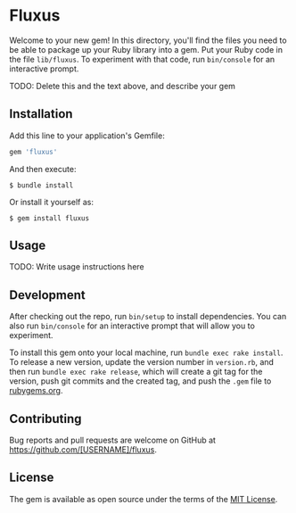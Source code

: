 # Fluxus

Welcome to your new gem! In this directory, you'll find the files you need to be able to package up your Ruby library into a gem. Put your Ruby code in the file `lib/fluxus`. To experiment with that code, run `bin/console` for an interactive prompt.

TODO: Delete this and the text above, and describe your gem

## Installation

Add this line to your application's Gemfile:

```ruby
gem 'fluxus'
```

And then execute:

    $ bundle install

Or install it yourself as:

    $ gem install fluxus

## Usage

TODO: Write usage instructions here

## Development

After checking out the repo, run `bin/setup` to install dependencies. You can also run `bin/console` for an interactive prompt that will allow you to experiment.

To install this gem onto your local machine, run `bundle exec rake install`. To release a new version, update the version number in `version.rb`, and then run `bundle exec rake release`, which will create a git tag for the version, push git commits and the created tag, and push the `.gem` file to [rubygems.org](https://rubygems.org).

## Contributing

Bug reports and pull requests are welcome on GitHub at https://github.com/[USERNAME]/fluxus.

## License

The gem is available as open source under the terms of the [MIT License](https://opensource.org/licenses/MIT).

